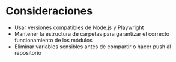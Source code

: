 # Consideraciones

- Usar versiones compatibles de Node.js y Playwright
- Mantener la estructura de carpetas para garantizar el correcto funcionamiento de los módulos
- Eliminar variables sensibles antes de compartir o hacer push al repositorio
